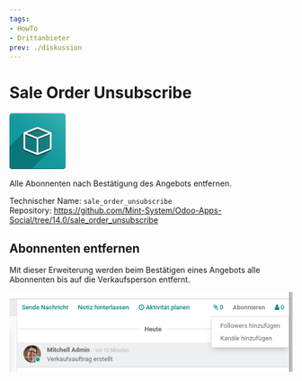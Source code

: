 ```yaml
---
tags:
- HowTo
- Drittanbieter
prev: ./diskussion
---
```

# Sale Order Unsubscribe
![icon_oms_box](assets/icon_oms_box.png)

Alle Abonnenten nach Bestätigung des Angebots entfernen.
 
Technischer Name: `sale_order_unsubscribe`\
Repository: <https://github.com/Mint-System/Odoo-Apps-Social/tree/14.0/sale_order_unsubscribe>

## Abonnenten entfernen

Mit dieser Erweiterung werden beim Bestätigen eines Angebots alle Abonnenten bis auf die Verkaufsperson entfernt.

![](assets/Sale%20Order%20Unsubscribe.png)